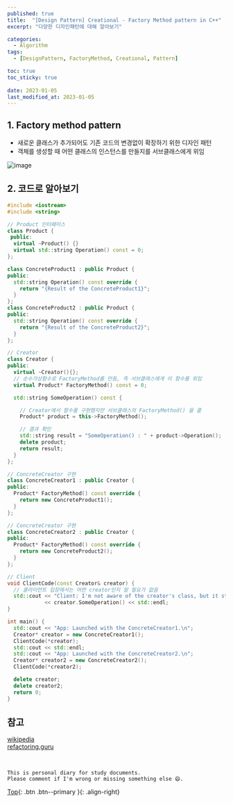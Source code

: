 ```yaml
---
published: true
title:  "[Design Pattern] Creational - Factory Method pattern in C++"
excerpt: "다양한 디자인패턴에 대해 알아보기"

categories:
  - Algorithm
tags:
  - [DesignPattern, FactoryMethod, Creational, Pattern]

toc: true
toc_sticky: true
 
date: 2023-01-05
last_modified_at: 2023-01-05
---
```


## 1. Factory method pattern

- 새로운 클래스가 추가되어도 기존 코드의 변경없이 확장하기 위한 디자인 패턴
- 객체를 생성할 때 어떤 클래스의 인스턴스를 만들지를 서브클래스에게 위임

![image](https://user-images.githubusercontent.com/23397039/210472577-ce2965e8-d340-4a6a-9e23-9dd4f2dbd9b2.png)

## 2. 코드로 알아보기

```cpp
#include <iostream>
#include <string>

// Product 인터페이스
class Product {
 public:
  virtual ~Product() {}
  virtual std::string Operation() const = 0;
};

class ConcreteProduct1 : public Product {
public:
  std::string Operation() const override {
    return "{Result of the ConcreteProduct1}";
  }
};
class ConcreteProduct2 : public Product {
public:
  std::string Operation() const override {
    return "{Result of the ConcreteProduct2}";
  }
};

// Creator
class Creator {
public:
  virtual ~Creator(){};
  // 순수가상함수로 FactoryMethod를 만듬, 즉 서브클래스에게 이 함수를 위임
  virtual Product* FactoryMethod() const = 0;

  std::string SomeOperation() const {

    // Creator에서 함수를 구현했지만 서브클래스의 FactoryMethod() 을 콜
    Product* product = this->FactoryMethod();

    // 결과 확인
    std::string result = "SomeOperation() : " + product->Operation();
    delete product;
    return result;
  }
};

// ConcreteCreator 구현
class ConcreteCreator1 : public Creator {
public:
  Product* FactoryMethod() const override {
    return new ConcreteProduct1();
  }
};

// ConcreteCreator 구현
class ConcreteCreator2 : public Creator {
public:
  Product* FactoryMethod() const override {
    return new ConcreteProduct2();
  }
};

// Client
void ClientCode(const Creator& creator) {
  // 클라이언트 입장에서는 어떤 creator인지 알 필요가 없음
  std::cout << "Client: I'm not aware of the creator's class, but it still works.\n"
            << creator.SomeOperation() << std::endl;
}

int main() {
  std::cout << "App: Launched with the ConcreteCreator1.\n";
  Creator* creator = new ConcreteCreator1();
  ClientCode(*creator);
  std::cout << std::endl;
  std::cout << "App: Launched with the ConcreteCreator2.\n";
  Creator* creator2 = new ConcreteCreator2();
  ClientCode(*creator2);

  delete creator;
  delete creator2;
  return 0;
}
```

## 참고
[wikipedia](https://en.wikipedia.org/wiki/Factory_method_pattern)  
[refactoring.guru](https://refactoring.guru/design-patterns/factory-method/cpp/example)

<br>

    This is personal diary for study documents.
    Please comment if I'm wrong or missing something else 😄. 

[Top](#){: .btn .btn--primary }{: .align-right}